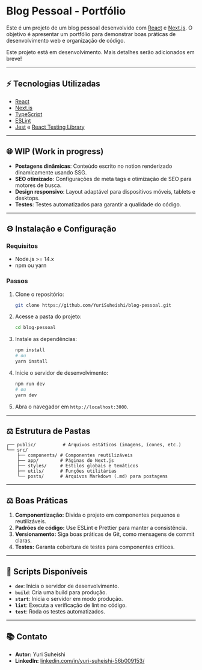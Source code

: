 # Blog Pessoal - Portfólio

Este é um projeto de um blog pessoal desenvolvido com [React](https://reactjs.org/) e [Next.js](https://nextjs.org/). O objetivo é apresentar um portfólio para demonstrar boas práticas de desenvolvimento web e organização de código.

Este projeto está em desenvolvimento. Mais detalhes serão adicionados em breve! 

---

## ⚡ Tecnologias Utilizadas

- [React](https://reactjs.org/)
- [Next.js](https://nextjs.org/)
- [TypeScript](https://www.typescriptlang.org/)
- [ESLint](https://eslint.org/)
- [Jest](https://jestjs.io/) e [React Testing Library](https://testing-library.com/)

---

## 🌐 WIP (Work in progress)

- **Postagens dinâmicas**: Conteúdo escrito no notion renderizado dinamicamente usando SSG.
- **SEO otimizado**: Configurações de meta tags e otimização de SEO para motores de busca.
- **Design responsivo**: Layout adaptável para dispositivos móveis, tablets e desktops.
- **Testes**: Testes automatizados para garantir a qualidade do código.

---

## ⚙ Instalação e Configuração

### Requisitos

- Node.js >= 14.x
- npm ou yarn

### Passos

1. Clone o repositório:

   ```bash
   git clone https://github.com/YuriSuheishi/blog-pessoal.git
   ```

2. Acesse a pasta do projeto:

   ```bash
   cd blog-pessoal
   ```

3. Instale as dependências:

   ```bash
   npm install
   # ou
   yarn install
   ```

4. Inicie o servidor de desenvolvimento:

   ```bash
   npm run dev
   # ou
   yarn dev
   ```

5. Abra o navegador em `http://localhost:3000`.

---

## ⚖️ Estrutura de Pastas

```plaintext
┌── public/          # Arquivos estáticos (imagens, ícones, etc.)
└── src/
    ├── components/ # Componentes reutilizáveis
    ├── app/        # Páginas do Next.js
    ├── styles/     # Estilos globais e temáticos
    ├── utils/      # Funções utilitárias
    └── posts/      # Arquivos Markdown (.md) para postagens
```

---

## ⚖️ Boas Práticas

1. **Componentização:** Divida o projeto em componentes pequenos e reutilizáveis.
3. **Padrões de código:** Use ESLint e Prettier para manter a consistência.
4. **Versionamento:** Siga boas práticas de Git, como mensagens de commit claras.
5. **Testes:** Garanta cobertura de testes para componentes críticos.

---

## 🚀 Scripts Disponíveis

- **`dev`**: Inicia o servidor de desenvolvimento.
- **`build`**: Cria uma build para produção.
- **`start`**: Inicia o servidor em modo produção.
- **`lint`**: Executa a verificação de lint no código.
- **`test`**: Roda os testes automatizados.

---

## 📚 Contato

- **Autor:** Yuri Suheishi
- **LinkedIn:** [linkedin.com/in/yuri-suheishi-56b009153/](linkedin.com/in/yuri-suheishi-56b009153/)
